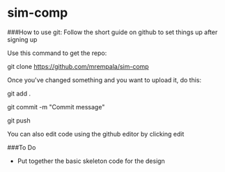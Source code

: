 sim-comp
========

###How to use git:
Follow the short guide on github to set things up after signing up

Use this command to get the repo:

git clone https://github.com/mrempala/sim-comp

Once you've changed something and you want to upload it, do this:

git add .

git commit -m "Commit message"

git push

You can also edit code using the github editor by clicking edit

###To Do
- Put together the basic skeleton code for the design
